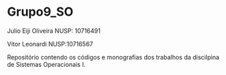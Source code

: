 # Grupo9_SO
Julio Eiji Oliveira NUSP: 10716491

Vitor Leonardi NUSP:10716567



Repositório contendo os códigos e monografias dos trabalhos da discilpina de Sistemas Operacionais I.

